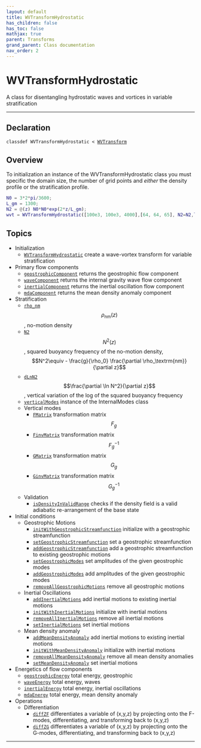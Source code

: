 ```yaml
---
layout: default
title: WVTransformHydrostatic
has_children: false
has_toc: false
mathjax: true
parent: Transforms
grand_parent: Class documentation
nav_order: 2
---
```


#  WVTransformHydrostatic

A class for disentangling hydrostatic waves and vortices in variable stratification


---

## Declaration

<div class="language-matlab highlighter-rouge"><div class="highlight"><pre class="highlight"><code>classdef WVTransformHydrostatic < <a href="/classes/wvtransform/" title="WVTransform">WVTransform</a></code></pre></div></div>

## Overview
 
  To initialization an instance of the WVTransformHydrostatic class you
  must specific the domain size, the number of grid points and *either*
  the density profile or the stratification profile.
 
  ```matlab
  N0 = 3*2*pi/3600;
  L_gm = 1300;
  N2 = @(z) N0*N0*exp(2*z/L_gm);
  wvt = WVTransformHydrostatic([100e3, 100e3, 4000],[64, 64, 65], N2=N2,latitude=30);
  ```
 
                 
  


## Topics
+ Initialization
  + [`WVTransformHydrostatic`](/classes/transforms/wvtransformhydrostatic/wvtransformhydrostatic.html) create a wave-vortex transform for variable stratification
+ Primary flow components
  + [`geostrophicComponent`](/classes/transforms/wvtransformhydrostatic/geostrophiccomponent.html) returns the geostrophic flow component
  + [`waveComponent`](/classes/transforms/wvtransformhydrostatic/wavecomponent.html) returns the internal gravity wave flow component
  + [`inertialComponent`](/classes/transforms/wvtransformhydrostatic/inertialcomponent.html) returns the inertial oscillation flow component
  + [`mdaComponent`](/classes/transforms/wvtransformhydrostatic/mdacomponent.html) returns the mean density anomaly component
+ Stratification
  + [`rho_nm`](/classes/transforms/wvtransformhydrostatic/rho_nm.html) $$\rho_\textrm{nm}(z)$$, no-motion density
  + [`N2`](/classes/transforms/wvtransformhydrostatic/n2.html) $$N^2(z)$$, squared buoyancy frequency of the no-motion density, $$N^2\equiv - \frac{g}{\rho_0} \frac{\partial \rho_\textrm{nm}}{\partial z}$$
  + [`dLnN2`](/classes/transforms/wvtransformhydrostatic/dlnn2.html) $$\frac{\partial \ln N^2}{\partial z}$$, vertical variation of the log of the squared buoyancy frequency
  + [`verticalModes`](/classes/transforms/wvtransformhydrostatic/verticalmodes.html) instance of the InternalModes class
  + Vertical modes
    + [`FMatrix`](/classes/transforms/wvtransformhydrostatic/fmatrix.html) transformation matrix $$F_g$$
    + [`FinvMatrix`](/classes/transforms/wvtransformhydrostatic/finvmatrix.html) transformation matrix $$F_g^{-1}$$
    + [`GMatrix`](/classes/transforms/wvtransformhydrostatic/gmatrix.html) transformation matrix $$G_g$$
    + [`GinvMatrix`](/classes/transforms/wvtransformhydrostatic/ginvmatrix.html) transformation matrix $$G_g^{-1}$$
  + Validation
    + [`isDensityInValidRange`](/classes/transforms/wvtransformhydrostatic/isdensityinvalidrange.html) checks if the density field is a valid adiabatic re-arrangement of the base state
+ Initial conditions
  + Geostrophic Motions
    + [`initWithGeostrophicStreamfunction`](/classes/transforms/wvtransformhydrostatic/initwithgeostrophicstreamfunction.html) initialize with a geostrophic streamfunction
    + [`setGeostrophicStreamfunction`](/classes/transforms/wvtransformhydrostatic/setgeostrophicstreamfunction.html) set a geostrophic streamfunction
    + [`addGeostrophicStreamfunction`](/classes/transforms/wvtransformhydrostatic/addgeostrophicstreamfunction.html) add a geostrophic streamfunction to existing geostrophic motions
    + [`setGeostrophicModes`](/classes/transforms/wvtransformhydrostatic/setgeostrophicmodes.html) set amplitudes of the given geostrophic modes
    + [`addGeostrophicModes`](/classes/transforms/wvtransformhydrostatic/addgeostrophicmodes.html) add amplitudes of the given geostrophic modes
    + [`removeAllGeostrophicMotions`](/classes/transforms/wvtransformhydrostatic/removeallgeostrophicmotions.html) remove all geostrophic motions
  + Inertial Oscillations
    + [`addInertialMotions`](/classes/transforms/wvtransformhydrostatic/addinertialmotions.html) add inertial motions to existing inertial motions
    + [`initWithInertialMotions`](/classes/transforms/wvtransformhydrostatic/initwithinertialmotions.html) initialize with inertial motions
    + [`removeAllInertialMotions`](/classes/transforms/wvtransformhydrostatic/removeallinertialmotions.html) remove all inertial motions
    + [`setInertialMotions`](/classes/transforms/wvtransformhydrostatic/setinertialmotions.html) set inertial motions
  + Mean density anomaly
    + [`addMeanDensityAnomaly`](/classes/transforms/wvtransformhydrostatic/addmeandensityanomaly.html) add inertial motions to existing inertial motions
    + [`initWithMeanDensityAnomaly`](/classes/transforms/wvtransformhydrostatic/initwithmeandensityanomaly.html) initialize with inertial motions
    + [`removeAllMeanDensityAnomaly`](/classes/transforms/wvtransformhydrostatic/removeallmeandensityanomaly.html) remove all mean density anomalies
    + [`setMeanDensityAnomaly`](/classes/transforms/wvtransformhydrostatic/setmeandensityanomaly.html) set inertial motions
+ Energetics of flow components
  + [`geostrophicEnergy`](/classes/transforms/wvtransformhydrostatic/geostrophicenergy.html) total energy, geostrophic
  + [`waveEnergy`](/classes/transforms/wvtransformhydrostatic/waveenergy.html) total energy, waves
  + [`inertialEnergy`](/classes/transforms/wvtransformhydrostatic/inertialenergy.html) total energy, inertial oscillations
  + [`mdaEnergy`](/classes/transforms/wvtransformhydrostatic/mdaenergy.html) total energy, mean density anomaly
+ Operations
  + Differentiation
    + [`diffZF`](/classes/transforms/wvtransformhydrostatic/diffzf.html) differentiates a variable of (x,y,z) by projecting onto the F-modes, differentiating, and transforming back to (x,y,z)
    + [`diffZG`](/classes/transforms/wvtransformhydrostatic/diffzg.html) differentiates a variable of (x,y,z) by projecting onto the G-modes, differentiating, and transforming back to (x,y,z)


---